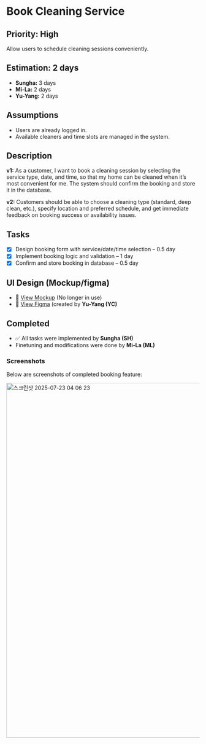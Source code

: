 # Book Cleaning Service

## Priority: High  
Allow users to schedule cleaning sessions conveniently.

## Estimation: 2 days  
- **Sungha:** 3 days  
- **Mi-La:** 2 days  
- **Yu-Yang:** 2 days

## Assumptions  
- Users are already logged in.  
- Available cleaners and time slots are managed in the system.

## Description  
**v1:** As a customer, I want to book a cleaning session by selecting the service type, date, and time, so that my home can be cleaned when it’s most convenient for me. The system should confirm the booking and store it in the database.  

**v2:** Customers should be able to choose a cleaning type (standard, deep clean, etc.), specify location and preferred schedule, and get immediate feedback on booking success or availability issues.

## Tasks  
- [x] Design booking form with service/date/time selection – 0.5 day  
- [x] Implement booking logic and validation – 1 day  
- [x] Confirm and store booking in database – 0.5 day  

## UI Design (Mockup/figma)    
- 🔗 [View Mockup](https://ninjamock.com/s/XRNN7Lx) (No longer in use)
- 🔗 [View Figma](https://www.figma.com/proto/n42s1wX1D6KatzTybRvOqm/UI-CP3407?node-id=0-1&t=u24iLbJqg7FjxBzF-1) (created by **Yu-Yang (YC)**

## Completed  
- ✅ All tasks were implemented by **Sungha (SH)**  
- Finetuning and modifications were done by **Mi-La (ML)**

### Screenshots  
Below are screenshots of completed booking feature:

<img width="1920" height="924" alt="스크린샷 2025-07-23 04 06 23" src="https://github.com/user-attachments/assets/7070daca-bad8-42ee-bdb4-4e7abd502901" />
